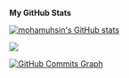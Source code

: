 <b>My GitHub Stats</b>

<a href="http://www.github.com/mohamuhsin"><img src="https://github-readme-stats.vercel.app/api?username=mohamuhsin&show_icons=true&hide=&count_private=true&title_color=6366f1&text_color=ffffff&icon_color=0891b2&bg_color=1c1917&hide_border=true&show_icons=true" alt="mohamuhsin's GitHub stats" /></a>

<a href="http://www.github.com/mohamuhsin"><img src="https://github-readme-streak-stats.herokuapp.com/?user=mohamuhsin&stroke=ffffff&background=1c1917&ring=6366f1&fire=6366f1&currStreakNum=ffffff&currStreakLabel=6366f1&sideNums=ffffff&sideLabels=ffffff&dates=ffffff&hide_border=true" /></a>

<a href="http://www.github.com/mohamuhsin"><img src="https://github-readme-activity-graph.cyclic.app/graph?username=mohamuhsin&bg_color=1c1917&color=ffffff&line=0891b2&point=ffffff&area_color=1c1917&area=true&hide_border=true&custom_title=GitHub%20Commits%20Graph" alt="GitHub Commits Graph" /></a>
